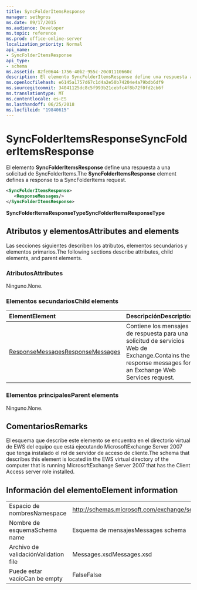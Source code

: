 ```yaml
---
title: SyncFolderItemsResponse
manager: sethgros
ms.date: 09/17/2015
ms.audience: Developer
ms.topic: reference
ms.prod: office-online-server
localization_priority: Normal
api_name:
- SyncFolderItemsResponse
api_type:
- schema
ms.assetid: 82fe0644-1756-40b2-955c-20c01110660c
description: El elemento SyncFolderItemsResponse define una respuesta a una solicitud de SyncFolderItems.
ms.openlocfilehash: e6145a1757d67c1d4a2e50b74204e4a79bdb6df9
ms.sourcegitcommit: 34041125dc8c5f993b21cebfc4f8b72f0fd2cb6f
ms.translationtype: MT
ms.contentlocale: es-ES
ms.lasthandoff: 06/25/2018
ms.locfileid: "19840615"
---
```

# <a name="syncfolderitemsresponse"></a><span data-ttu-id="73604-103">SyncFolderItemsResponse</span><span class="sxs-lookup"><span data-stu-id="73604-103">SyncFolderItemsResponse</span></span>

<span data-ttu-id="73604-104">El elemento **SyncFolderItemsResponse** define una respuesta a una solicitud de SyncFolderItems.</span><span class="sxs-lookup"><span data-stu-id="73604-104">The **SyncFolderItemsResponse** element defines a response to a SyncFolderItems request.</span></span> 
  
```xml
<SyncFolderItemsResponse>
   <ResponseMessages/>
</SyncFolderItemsResponse>
```

 <span data-ttu-id="73604-105">**SyncFolderItemsResponseType**</span><span class="sxs-lookup"><span data-stu-id="73604-105">**SyncFolderItemsResponseType**</span></span>
## <a name="attributes-and-elements"></a><span data-ttu-id="73604-106">Atributos y elementos</span><span class="sxs-lookup"><span data-stu-id="73604-106">Attributes and elements</span></span>

<span data-ttu-id="73604-107">Las secciones siguientes describen los atributos, elementos secundarios y elementos primarios.</span><span class="sxs-lookup"><span data-stu-id="73604-107">The following sections describe attributes, child elements, and parent elements.</span></span>
  
### <a name="attributes"></a><span data-ttu-id="73604-108">Atributos</span><span class="sxs-lookup"><span data-stu-id="73604-108">Attributes</span></span>

<span data-ttu-id="73604-109">Ninguno.</span><span class="sxs-lookup"><span data-stu-id="73604-109">None.</span></span>
  
### <a name="child-elements"></a><span data-ttu-id="73604-110">Elementos secundarios</span><span class="sxs-lookup"><span data-stu-id="73604-110">Child elements</span></span>

|<span data-ttu-id="73604-111">**Element**</span><span class="sxs-lookup"><span data-stu-id="73604-111">**Element**</span></span>|<span data-ttu-id="73604-112">**Descripción**</span><span class="sxs-lookup"><span data-stu-id="73604-112">**Description**</span></span>|
|:-----|:-----|
|[<span data-ttu-id="73604-113">ResponseMessages</span><span class="sxs-lookup"><span data-stu-id="73604-113">ResponseMessages</span></span>](responsemessages.md) <br/> |<span data-ttu-id="73604-114">Contiene los mensajes de respuesta para una solicitud de servicios Web de Exchange.</span><span class="sxs-lookup"><span data-stu-id="73604-114">Contains the response messages for an Exchange Web Services request.</span></span>  <br/> |
   
### <a name="parent-elements"></a><span data-ttu-id="73604-115">Elementos principales</span><span class="sxs-lookup"><span data-stu-id="73604-115">Parent elements</span></span>

<span data-ttu-id="73604-116">Ninguno.</span><span class="sxs-lookup"><span data-stu-id="73604-116">None.</span></span>
  
## <a name="remarks"></a><span data-ttu-id="73604-117">Comentarios</span><span class="sxs-lookup"><span data-stu-id="73604-117">Remarks</span></span>

<span data-ttu-id="73604-118">El esquema que describe este elemento se encuentra en el directorio virtual de EWS del equipo que está ejecutando MicrosoftExchange Server 2007 que tenga instalado el rol de servidor de acceso de cliente.</span><span class="sxs-lookup"><span data-stu-id="73604-118">The schema that describes this element is located in the EWS virtual directory of the computer that is running MicrosoftExchange Server 2007 that has the Client Access server role installed.</span></span>
  
## <a name="element-information"></a><span data-ttu-id="73604-119">Información del elemento</span><span class="sxs-lookup"><span data-stu-id="73604-119">Element information</span></span>

|||
|:-----|:-----|
|<span data-ttu-id="73604-120">Espacio de nombres</span><span class="sxs-lookup"><span data-stu-id="73604-120">Namespace</span></span>  <br/> |http://schemas.microsoft.com/exchange/services/2006/messages  <br/> |
|<span data-ttu-id="73604-121">Nombre de esquema</span><span class="sxs-lookup"><span data-stu-id="73604-121">Schema name</span></span>  <br/> |<span data-ttu-id="73604-122">Esquema de mensajes</span><span class="sxs-lookup"><span data-stu-id="73604-122">Messages schema</span></span>  <br/> |
|<span data-ttu-id="73604-123">Archivo de validación</span><span class="sxs-lookup"><span data-stu-id="73604-123">Validation file</span></span>  <br/> |<span data-ttu-id="73604-124">Messages.xsd</span><span class="sxs-lookup"><span data-stu-id="73604-124">Messages.xsd</span></span>  <br/> |
|<span data-ttu-id="73604-125">Puede estar vacío</span><span class="sxs-lookup"><span data-stu-id="73604-125">Can be empty</span></span>  <br/> |<span data-ttu-id="73604-126">False</span><span class="sxs-lookup"><span data-stu-id="73604-126">False</span></span>  <br/> |
   

